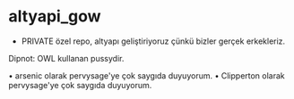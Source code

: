 # altyapi_gow

 * PRIVATE özel repo, altyapı geliştiriyoruz çünkü bizler gerçek erkekleriz.
 
 
 Dipnot: OWL kullanan pussydir.
 
 • arsenic olarak pervysage'ye çok saygıda duyuyorum.
 • Clipperton olarak pervysage'ye çok saygıda duyuyorum.
